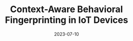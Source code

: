 ---
title: "Context-Aware Behavioral Fingerprinting in IoT Devices"
collection: publications
category: manuscripts
permalink: /publication/2023-iot-paper
excerpt: 'We propose a context-aware behavioral fingerprinting of IoT devices that takes into account the circumstances or contexts under which the devices are operating. Our fingerprinting strategy uses supervised learning for classifying the IoT devices.Finally, Experimental results show that our fingerprinting technique is quite effective and is capable of identifying IoT devices with more than 94% accuracy.'
date: 2023-07-10
venue: '20th International Conference on Security and Cryptography, SECRYPT 2023'
# slidesurl: ''
paperurl: 'https://dblp.org/rec/conf/secrypt/PrasadBSM23.html'
bibtexurl: 'https://dblp.org/rec/conf/secrypt/PrasadBSM23.bib'
citation: 'Prasad, A.; Biju, K.; Somani, S. and Mitra, B. (2023). Context-Aware Behavioral Fingerprinting of IoT Devices via Network Traffic Analysis. 20th International Conference on Security and Cryptography, SECRYPT 2023.'
---